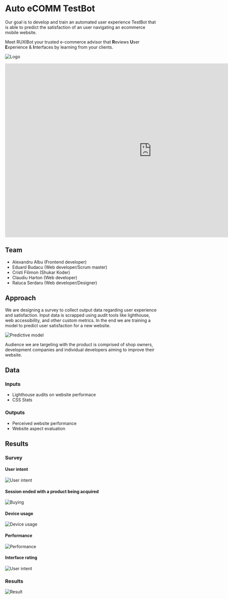 # Auto eCOMM TestBot

Our goal is to develop and train an automated user experience TestBot that is able to predict the satisfaction of an user navigating an ecommerce mobile website.

Meet RUXIBot your trusted e-commerce advisor that **R**eviews **U**ser **E**xperience & **I**nterfaces by learning from your clients.

![Logo](https://raw.githubusercontent.com/jshacks/jshacks2018-auto-ecomm-testbot/master/docs/logo.png)

<iframe src="https://docs.google.com/presentation/d/e/2PACX-1vQnt6heGJZWscngF7IY7eOslms0l3Gus2dE_xmu3s4F28-N9L7dvwduBC2lZNpKKh0NXxFOJFJpX0OW/embed?start=false&loop=false&delayms=3000" frameborder="0" width="960" height="569" allowfullscreen="true" mozallowfullscreen="true" webkitallowfullscreen="true"></iframe>

## Team

* Alexandru Albu (Frontend developer)
* Eduard Budacu (Web developer/Scrum master)
* Cristi Filimon (Shukar Koder)
* Claudiu Harton (Web developer)
* Raluca Serdaru (Web developer/Designer)

## Approach

We are designing a survey to collect output data regarding user experience and satisfaction. Input data is scrapped using audit tools like lighthouse, web accessibility, and other custom metrics. In the end we are training a model to predict user satisfaction for a new website.

![Predictive model](https://raw.githubusercontent.com/jshacks/jshacks2018-auto-ecomm-testbot/master/docs/000-predictive-model.png)

Audience we are targeting with the product is comprised of shop owners, development companies and individual developers aiming to improve their website.

## Data

### Inputs

* Lighthouse audits on website performace
* CSS Stats

### Outputs

* Perceived website performance
* Website aspect evaluation

## Results

### Survey

#### User intent
![User intent](https://raw.githubusercontent.com/jshacks/jshacks2018-auto-ecomm-testbot/master/docs/001-intent.png)

#### Session ended with a product being acquired 
![Buying](https://raw.githubusercontent.com/jshacks/jshacks2018-auto-ecomm-testbot/master/docs/002-buying.png)

#### Device usage 
![Device usage](https://raw.githubusercontent.com/jshacks/jshacks2018-auto-ecomm-testbot/master/docs/003-device.png)

#### Performance 
![Performance](https://raw.githubusercontent.com/jshacks/jshacks2018-auto-ecomm-testbot/master/docs/004-performance.png)

#### Interface rating
![User intent](https://raw.githubusercontent.com/jshacks/jshacks2018-auto-ecomm-testbot/master/docs/005-interface.png)

### Results
![Result](https://raw.githubusercontent.com/jshacks/jshacks2018-auto-ecomm-testbot/master/docs/006-result.png)



